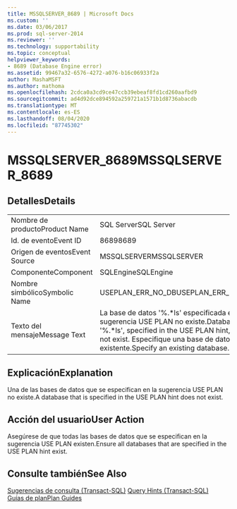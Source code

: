 ```yaml
---
title: MSSQLSERVER_8689 | Microsoft Docs
ms.custom: ''
ms.date: 03/06/2017
ms.prod: sql-server-2014
ms.reviewer: ''
ms.technology: supportability
ms.topic: conceptual
helpviewer_keywords:
- 8689 (Database Engine error)
ms.assetid: 99467a32-6576-4272-a076-b16c06933f2a
author: MashaMSFT
ms.author: mathoma
ms.openlocfilehash: 2cdca0a3cd9ce47ccb39ebeaf8fd1cd260aafbd9
ms.sourcegitcommit: ad4d92dce894592a259721a1571b1d8736abacdb
ms.translationtype: MT
ms.contentlocale: es-ES
ms.lasthandoff: 08/04/2020
ms.locfileid: "87745302"
---
```

# <a name="mssqlserver_8689"></a><span data-ttu-id="e16ef-102">MSSQLSERVER_8689</span><span class="sxs-lookup"><span data-stu-id="e16ef-102">MSSQLSERVER_8689</span></span>
    
## <a name="details"></a><span data-ttu-id="e16ef-103">Detalles</span><span class="sxs-lookup"><span data-stu-id="e16ef-103">Details</span></span>  
  
|||  
|-|-|  
|<span data-ttu-id="e16ef-104">Nombre de producto</span><span class="sxs-lookup"><span data-stu-id="e16ef-104">Product Name</span></span>|<span data-ttu-id="e16ef-105">SQL Server</span><span class="sxs-lookup"><span data-stu-id="e16ef-105">SQL Server</span></span>|  
|<span data-ttu-id="e16ef-106">Id. de evento</span><span class="sxs-lookup"><span data-stu-id="e16ef-106">Event ID</span></span>|<span data-ttu-id="e16ef-107">8689</span><span class="sxs-lookup"><span data-stu-id="e16ef-107">8689</span></span>|  
|<span data-ttu-id="e16ef-108">Origen de eventos</span><span class="sxs-lookup"><span data-stu-id="e16ef-108">Event Source</span></span>|<span data-ttu-id="e16ef-109">MSSQLSERVER</span><span class="sxs-lookup"><span data-stu-id="e16ef-109">MSSQLSERVER</span></span>|  
|<span data-ttu-id="e16ef-110">Componente</span><span class="sxs-lookup"><span data-stu-id="e16ef-110">Component</span></span>|<span data-ttu-id="e16ef-111">SQLEngine</span><span class="sxs-lookup"><span data-stu-id="e16ef-111">SQLEngine</span></span>|  
|<span data-ttu-id="e16ef-112">Nombre simbólico</span><span class="sxs-lookup"><span data-stu-id="e16ef-112">Symbolic Name</span></span>|<span data-ttu-id="e16ef-113">USEPLAN_ERR_NO_DB</span><span class="sxs-lookup"><span data-stu-id="e16ef-113">USEPLAN_ERR_NO_DB</span></span>|  
|<span data-ttu-id="e16ef-114">Texto del mensaje</span><span class="sxs-lookup"><span data-stu-id="e16ef-114">Message Text</span></span>|<span data-ttu-id="e16ef-115">La base de datos '%.\*ls' especificada en la sugerencia USE PLAN no existe.</span><span class="sxs-lookup"><span data-stu-id="e16ef-115">Database '%.\*ls', specified in the USE PLAN hint, does not exist.</span></span> <span data-ttu-id="e16ef-116">Especifique una base de datos existente.</span><span class="sxs-lookup"><span data-stu-id="e16ef-116">Specify an existing database.</span></span>|  
  
## <a name="explanation"></a><span data-ttu-id="e16ef-117">Explicación</span><span class="sxs-lookup"><span data-stu-id="e16ef-117">Explanation</span></span>  
 <span data-ttu-id="e16ef-118">Una de las bases de datos que se especifican en la sugerencia USE PLAN no existe.</span><span class="sxs-lookup"><span data-stu-id="e16ef-118">A database that is specified in the USE PLAN hint does not exist.</span></span>  
  
## <a name="user-action"></a><span data-ttu-id="e16ef-119">Acción del usuario</span><span class="sxs-lookup"><span data-stu-id="e16ef-119">User Action</span></span>  
 <span data-ttu-id="e16ef-120">Asegúrese de que todas las bases de datos que se especifican en la sugerencia USE PLAN existen.</span><span class="sxs-lookup"><span data-stu-id="e16ef-120">Ensure all databases that are specified in the USE PLAN hint exist.</span></span>  
  
## <a name="see-also"></a><span data-ttu-id="e16ef-121">Consulte también</span><span class="sxs-lookup"><span data-stu-id="e16ef-121">See Also</span></span>  
 <span data-ttu-id="e16ef-122">[Sugerencias de consulta &#40;Transact-SQL&#41;](/sql/t-sql/queries/hints-transact-sql-query) </span><span class="sxs-lookup"><span data-stu-id="e16ef-122">[Query Hints &#40;Transact-SQL&#41;](/sql/t-sql/queries/hints-transact-sql-query) </span></span>  
 [<span data-ttu-id="e16ef-123">Guías de plan</span><span class="sxs-lookup"><span data-stu-id="e16ef-123">Plan Guides</span></span>](../performance/plan-guides.md)  
  
  

